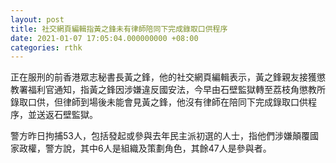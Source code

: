 ```yaml
---
layout: post
title: 社交網頁編輯指黃之鋒未有律師陪同下完成錄取口供程序
date: 2021-01-07 17:05:04.000000000 +08:00
categories: rthk
---
```


正在服刑的前香港眾志秘書長黃之鋒，他的社交網頁編輯表示，黃之鋒親友接獲懲教署福利官通知，指黃之鋒因涉嫌違反國安法，今早由石壁監獄轉至荔枝角懲教所錄取口供，但律師到場後未能會見黃之鋒，他沒有律師在陪同下完成錄取口供程序，並送返石壁監獄。

警方昨日拘捕53人，包括發起或參與去年民主派初選的人士，指他們涉嫌顛覆國家政權，警方說，其中6人是組織及策劃角色，其餘47人是參與者。
